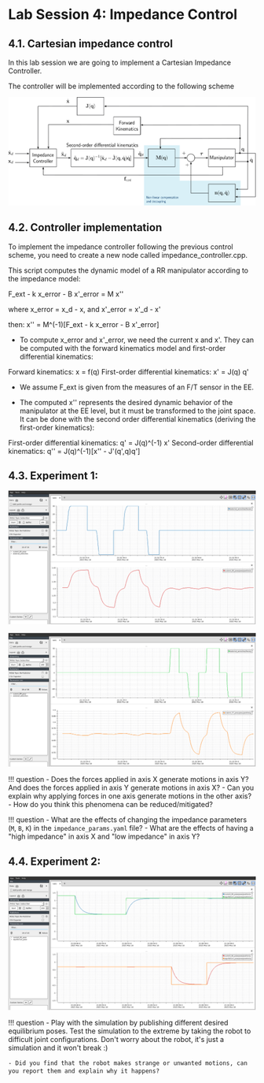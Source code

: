 # Lab Session 4: Impedance Control

## 4.1. Cartesian impedance control
In this lab session we are going to implement a Cartesian Impedance Controller. 

The controller will be implemented according to the following scheme

![impedance_control](images/impedance_control.svg)

## 4.2. Controller implementation

To implement the impedance controller following the previous control scheme, you need to create a new node called impedance_controller.cpp.



This script computes the dynamic model of a RR manipulator according to the impedance model:

F_ext - k x_error - B x'_error = M x''

where x_error = x_d - x, and x'_error = x'_d - x'

then: x'' = M^(-1)[F_ext - k x_error - B x'_error]

- To compute x_error and x'_error, we need the current x and x'.
They can be computed with the forward kinematics model and first-order differential kinematics:

Forward kinematics: x  =  f(q)
First-order differential kinematics: x' = J(q) q'

- We assume F_ext is given from the measures of an F/T sensor in the EE.

- The computed x'' represents the desired dynamic behavior of the manipulator at the EE level, but it must be transformed to the
joint space. It can be done with the second order differential kinematics (deriving the first-order kinematics):

First-order differential kinematics:   q'  = J(q)^(-1) x'
Second-order differential kinematics:  q'' = J(q)^(-1)[x'' - J'(q',q)q']


## 4.3. Experiment 1: 

![results_force_x](images/results_force_x.png)

![results_force_y](images/results_force_y.png)

!!! question
    - Does the forces applied in axis X generate motions in axis Y? And does the forces applied in axis Y generate motions in axis X? 
    - Can you explain why applying forces in one axis generate motions in the other axis? 
    - How do you think this phenomena can be reduced/mitigated?

!!! question
    - What are the effects of changing the impedance parameters (`M`, `B`, `K`) in the `impedance_params.yaml` file?
    - What are the effects of having a "high impedance" in axis X and "low impedance" in axis Y?


## 4.4. Experiment 2:

![results_EE_pose](images/results_EE_pose.png)

!!! question
    - Play with the simulation by publishing different desired equilibrium poses. Test the simulation to the extreme by taking the robot to difficult joint configurations. Don't worry about the robot, it's just a simulation and it won't break :) 

    - Did you find that the robot makes strange or unwanted motions, can you report them and explain why it happens?
